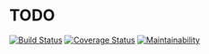 # TODO

[![Build Status](https://travis-ci.org/GianlucaGuarini/fcf.svg?branch=master)](https://travis-ci.org/GianlucaGuarini/fcf)
[![Coverage Status](https://coveralls.io/repos/github/GianlucaGuarini/fcf/badge.svg)](https://coveralls.io/github/GianlucaGuarini/fcf)
[![Maintainability](https://api.codeclimate.com/v1/badges/c952f55dd5421e6e04cf/maintainability)](https://codeclimate.com/github/GianlucaGuarini/fcf/maintainability)
